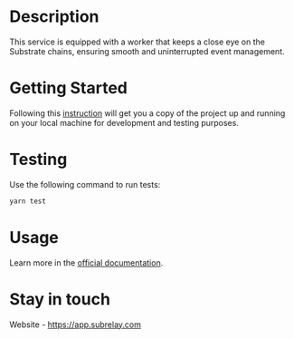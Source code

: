 # Description
This service is equipped with a worker that keeps a close eye on the Substrate chains, ensuring smooth and uninterrupted event management.

# Getting Started
Following this [instruction](https://docs.subrelay.com/self-hosted/getting-started#using-github-repositories) will get you a copy of the project up and running on your local machine for development and testing purposes.

# Testing

Use the following command to run tests:
```bash
yarn test
```
# Usage
Learn more in the [official documentation](https://docs.subrelay.com/).

# Stay in touch
Website - https://app.subrelay.com